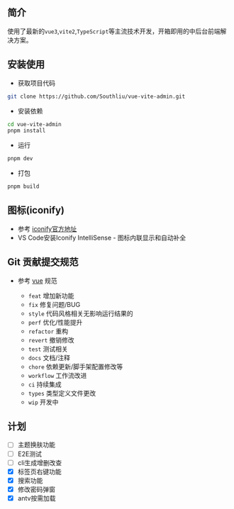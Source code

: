 ## 简介

使用了最新的`vue3`,`vite2`,`TypeScript`等主流技术开发，开箱即用的中后台前端解决方案。

## 安装使用

- 获取项目代码

```bash
git clone https://github.com/Southliu/vue-vite-admin.git
```

- 安装依赖

```bash
cd vue-vite-admin
pnpm install
```

- 运行

```bash
pnpm dev
```

- 打包

```bash
pnpm build
```

## 图标(iconify)

- 参考 [iconify官方地址](https://icon-sets.iconify.design/)
- VS Code安装Iconify IntelliSense - 图标内联显示和自动补全

## Git 贡献提交规范

- 参考 [vue](https://github.com/vuejs/vue/blob/dev/.github/COMMIT_CONVENTION.md) 规范

  - `feat` 增加新功能
  - `fix` 修复问题/BUG
  - `style` 代码风格相关无影响运行结果的
  - `perf` 优化/性能提升
  - `refactor` 重构
  - `revert` 撤销修改
  - `test` 测试相关
  - `docs` 文档/注释
  - `chore` 依赖更新/脚手架配置修改等
  - `workflow` 工作流改进
  - `ci` 持续集成
  - `types` 类型定义文件更改
  - `wip` 开发中

## 计划

- [ ] 主题换肤功能
- [ ] E2E测试
- [ ] cli生成增删改查
- [x] 标签页右键功能
- [x] 搜索功能
- [x] 修改密码弹窗
- [x] antv按需加载